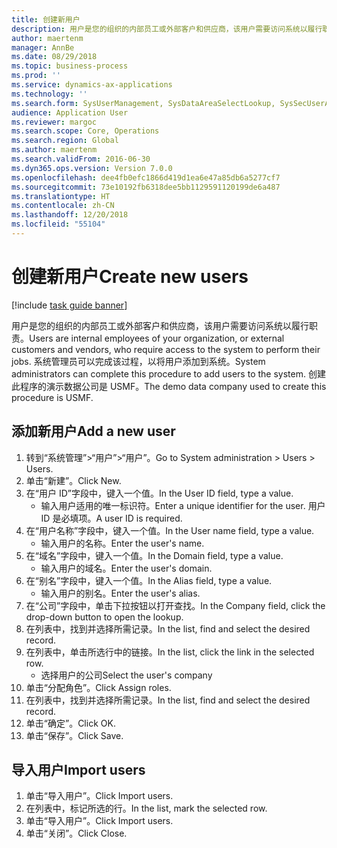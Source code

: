 ```yaml
---
title: 创建新用户
description: 用户是您的组织的内部员工或外部客户和供应商，该用户需要访问系统以履行职责。
author: maertenm
manager: AnnBe
ms.date: 08/29/2018
ms.topic: business-process
ms.prod: ''
ms.service: dynamics-ax-applications
ms.technology: ''
ms.search.form: SysUserManagement, SysDataAreaSelectLookup, SysSecUserAddRoles, SysUserMSODSUserImport
audience: Application User
ms.reviewer: margoc
ms.search.scope: Core, Operations
ms.search.region: Global
ms.author: maertenm
ms.search.validFrom: 2016-06-30
ms.dyn365.ops.version: Version 7.0.0
ms.openlocfilehash: dee4fb0efc1866d419d1ea6e47a85db6a5277cf7
ms.sourcegitcommit: 73e10192fb6318dee5bb1129591120199de6a487
ms.translationtype: HT
ms.contentlocale: zh-CN
ms.lasthandoff: 12/20/2018
ms.locfileid: "55104"
---
```

# <a name="create-new-users"></a><span data-ttu-id="d7a11-103">创建新用户</span><span class="sxs-lookup"><span data-stu-id="d7a11-103">Create new users</span></span>

[!include [task guide banner](../../includes/task-guide-banner.md)]

<span data-ttu-id="d7a11-104">用户是您的组织的内部员工或外部客户和供应商，该用户需要访问系统以履行职责。</span><span class="sxs-lookup"><span data-stu-id="d7a11-104">Users are internal employees of your organization, or external customers and vendors, who require access to the system to perform their jobs.</span></span> <span data-ttu-id="d7a11-105">系统管理员可以完成该过程，以将用户添加到系统。</span><span class="sxs-lookup"><span data-stu-id="d7a11-105">System administrators can complete this procedure to add users to the system.</span></span> <span data-ttu-id="d7a11-106">创建此程序的演示数据公司是 USMF。</span><span class="sxs-lookup"><span data-stu-id="d7a11-106">The demo data company used to create this procedure is USMF.</span></span> 


## <a name="add-a-new-user"></a><span data-ttu-id="d7a11-107">添加新用户</span><span class="sxs-lookup"><span data-stu-id="d7a11-107">Add a new user</span></span>
1. <span data-ttu-id="d7a11-108">转到“系统管理”>“用户”>“用户”。</span><span class="sxs-lookup"><span data-stu-id="d7a11-108">Go to System administration > Users > Users.</span></span>
2. <span data-ttu-id="d7a11-109">单击“新建”。</span><span class="sxs-lookup"><span data-stu-id="d7a11-109">Click New.</span></span>
3. <span data-ttu-id="d7a11-110">在“用户 ID”字段中，键入一个值。</span><span class="sxs-lookup"><span data-stu-id="d7a11-110">In the User ID field, type a value.</span></span>
    * <span data-ttu-id="d7a11-111">输入用户适用的唯一标识符。</span><span class="sxs-lookup"><span data-stu-id="d7a11-111">Enter a unique identifier for the user.</span></span> <span data-ttu-id="d7a11-112">用户 ID 是必填项。</span><span class="sxs-lookup"><span data-stu-id="d7a11-112">A user ID is required.</span></span>  
4. <span data-ttu-id="d7a11-113">在“用户名称”字段中，键入一个值。</span><span class="sxs-lookup"><span data-stu-id="d7a11-113">In the User name field, type a value.</span></span>
    * <span data-ttu-id="d7a11-114">输入用户的名称。</span><span class="sxs-lookup"><span data-stu-id="d7a11-114">Enter the user's name.</span></span>  
5. <span data-ttu-id="d7a11-115">在“域名”字段中，键入一个值。</span><span class="sxs-lookup"><span data-stu-id="d7a11-115">In the Domain field, type a value.</span></span>
    * <span data-ttu-id="d7a11-116">输入用户的域名。</span><span class="sxs-lookup"><span data-stu-id="d7a11-116">Enter the user's domain.</span></span>  
6. <span data-ttu-id="d7a11-117">在“别名”字段中，键入一个值。</span><span class="sxs-lookup"><span data-stu-id="d7a11-117">In the Alias field, type a value.</span></span>
    * <span data-ttu-id="d7a11-118">输入用户的别名。</span><span class="sxs-lookup"><span data-stu-id="d7a11-118">Enter the user's alias.</span></span>  
7. <span data-ttu-id="d7a11-119">在“公司”字段中，单击下拉按钮以打开查找。</span><span class="sxs-lookup"><span data-stu-id="d7a11-119">In the Company field, click the drop-down button to open the lookup.</span></span>
8. <span data-ttu-id="d7a11-120">在列表中，找到并选择所需记录。</span><span class="sxs-lookup"><span data-stu-id="d7a11-120">In the list, find and select the desired record.</span></span>
9. <span data-ttu-id="d7a11-121">在列表中，单击所选行中的链接。</span><span class="sxs-lookup"><span data-stu-id="d7a11-121">In the list, click the link in the selected row.</span></span>
    * <span data-ttu-id="d7a11-122">选择用户的公司</span><span class="sxs-lookup"><span data-stu-id="d7a11-122">Select the user's company</span></span>  
10. <span data-ttu-id="d7a11-123">单击“分配角色”。</span><span class="sxs-lookup"><span data-stu-id="d7a11-123">Click Assign roles.</span></span>
11. <span data-ttu-id="d7a11-124">在列表中，找到并选择所需记录。</span><span class="sxs-lookup"><span data-stu-id="d7a11-124">In the list, find and select the desired record.</span></span>
12. <span data-ttu-id="d7a11-125">单击“确定”。</span><span class="sxs-lookup"><span data-stu-id="d7a11-125">Click OK.</span></span>
13. <span data-ttu-id="d7a11-126">单击“保存”。</span><span class="sxs-lookup"><span data-stu-id="d7a11-126">Click Save.</span></span>

## <a name="import-users"></a><span data-ttu-id="d7a11-127">导入用户</span><span class="sxs-lookup"><span data-stu-id="d7a11-127">Import users</span></span>
1. <span data-ttu-id="d7a11-128">单击“导入用户”。</span><span class="sxs-lookup"><span data-stu-id="d7a11-128">Click Import users.</span></span>
2. <span data-ttu-id="d7a11-129">在列表中，标记所选的行。</span><span class="sxs-lookup"><span data-stu-id="d7a11-129">In the list, mark the selected row.</span></span>
3. <span data-ttu-id="d7a11-130">单击“导入用户”。</span><span class="sxs-lookup"><span data-stu-id="d7a11-130">Click Import users.</span></span>
4. <span data-ttu-id="d7a11-131">单击“关闭”。</span><span class="sxs-lookup"><span data-stu-id="d7a11-131">Click Close.</span></span>

